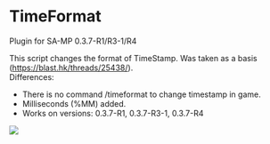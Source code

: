 # TimeFormat
Plugin for SA-MP 0.3.7-R1/R3-1/R4

This script changes the format of TimeStamp. Was taken as a basis (https://blast.hk/threads/25438/).  
Differences:
* There is no command /timeformat to change timestamp in game.
* Milliseconds (%MM) added.
* Works on versions: 0.3.7-R1, 0.3.7-R3-1, 0.3.7-R4

![](https://i.imgur.com/vS26BEL.png)